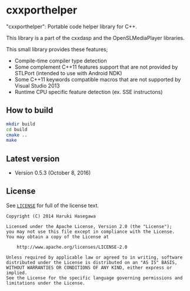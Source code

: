 cxxporthelper
============

"cxxporthelper": Portable code helper library for C++.

This library is a part of the cxxdasp and the OpenSLMediaPlayer libraries.

This small library provides these features;

- Compile-time compiler type detection
- Some complement C++11 features support that are not provided by STLPort (intended to use with Android NDK)
- Some C++11 keywords compatible macros that are not supported by Visual Studio 2013
- Runtime CPU specific feature detection  (ex. SSE instructons)

How to build
---

```bash
mkdir build
cd build
cmake ..
make
```

Latest version
---

- Version 0.5.3  (October 8, 2016)


License
---

See [`LICENSE`](LICENSE) for full of the license text.

    Copyright (C) 2014 Haruki Hasegawa

    Licensed under the Apache License, Version 2.0 (the "License");
    you may not use this file except in compliance with the License.
    You may obtain a copy of the License at

        http://www.apache.org/licenses/LICENSE-2.0

    Unless required by applicable law or agreed to in writing, software
    distributed under the License is distributed on an "AS IS" BASIS,
    WITHOUT WARRANTIES OR CONDITIONS OF ANY KIND, either express or implied.
    See the License for the specific language governing permissions and
    limitations under the License.
